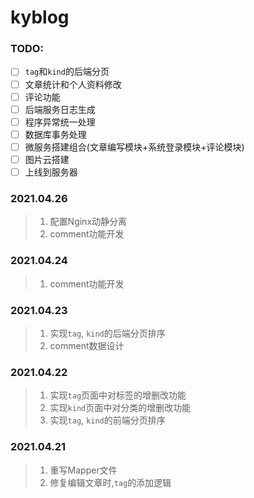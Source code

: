 # kyblog

### TODO:
- [ ] `tag`和`kind`的后端分页
- [ ] 文章统计和个人资料修改
- [ ] 评论功能
- [ ] 后端服务日志生成
- [ ] 程序异常统一处理
- [ ] 数据库事务处理
- [ ] 微服务搭建组合(文章编写模块+系统登录模块+评论模块)
- [ ] 图片云搭建
- [ ] 上线到服务器

### 2021.04.26
> 1. 配置Nginx动静分离
> 2. comment功能开发

### 2021.04.24
> 1. comment功能开发

### 2021.04.23
> 1. 实现`tag`, `kind`的后端分页排序
> 2. comment数据设计

### 2021.04.22
> 1. 实现`tag`页面中对标签的增删改功能
> 2. 实现`kind`页面中对分类的增删改功能
> 3. 实现`tag`, `kind`的前端分页排序

### 2021.04.21
> 1. 重写Mapper文件
> 2. 修复编辑文章时,`tag`的添加逻辑